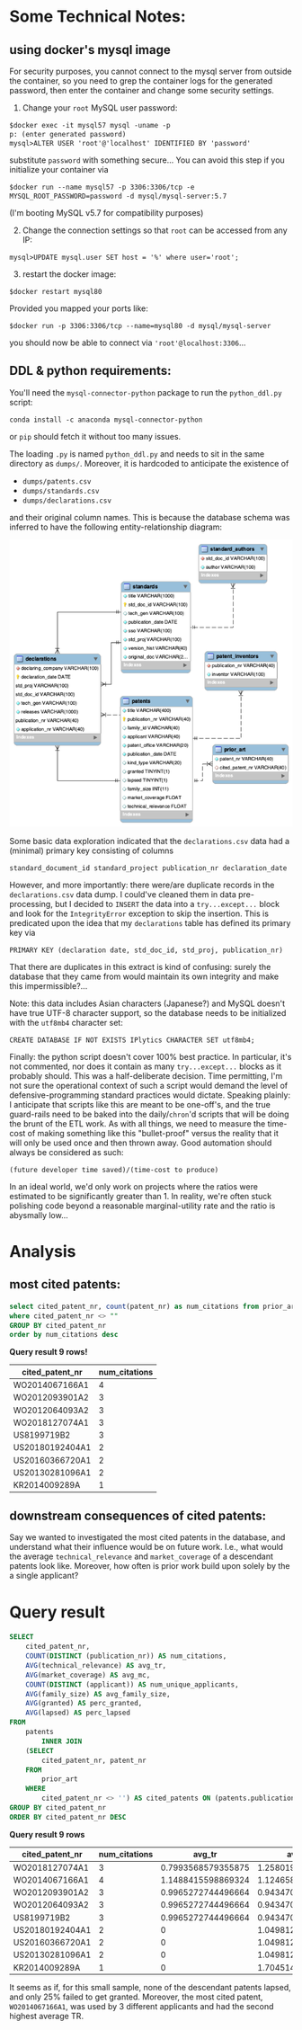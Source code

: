 # Some Technical Notes:

## using docker's mysql image
For security purposes, you cannot connect to the mysql server from outside the container, so you need to grep the container logs for the generated password, then enter the container and change some security settings.

1. Change your `root` MySQL user password:
```
$docker exec -it mysql57 mysql -uname -p
p: (enter generated password)
mysql>ALTER USER 'root'@'localhost' IDENTIFIED BY 'password'
```
substitute `password` with something secure... You can avoid this step if you initialize your container via
```
$docker run --name mysql57 -p 3306:3306/tcp -e MYSQL_ROOT_PASSWORD=password -d mysql/mysql-server:5.7
```
(I'm booting MySQL v5.7 for compatibility purposes)

2. Change the connection settings so that `root` can be accessed from any IP:
```
mysql>UPDATE mysql.user SET host = '%' where user='root';
```
3. restart the docker image:
```
$docker restart mysql80
```
Provided you mapped your ports like:
```
$docker run -p 3306:3306/tcp --name=mysql80 -d mysql/mysql-server
```
you should now be able to connect via `'root'@localhost:3306`...

## DDL & python requirements:
You'll need the `mysql-connector-python` package to run the `python_ddl.py` script:
```
conda install -c anaconda mysql-connector-python
```
or `pip` should fetch it without too many issues.

The loading `.py` is named `python_ddl.py` and needs to sit in the same directory as
`dumps/`. Moreover, it is hardcoded to anticipate the existence of

* `dumps/patents.csv`
* `dumps/standards.csv`
* `dumps/declarations.csv`

and their original column names. This is because the database schema was inferred to have
the following entity-relationship diagram:

![](mwb-reverse-engineer.png)

Some basic data exploration indicated that the `declarations.csv` data had a (minimal) primary key consisting of columns
```
standard_document_id standard_project publication_nr declaration_date
```

However, and more importantly: there were/are duplicate records in the `declarations.csv` data dump. I could've cleaned them in data pre-processing, but I decided to `INSERT` the data into a `try...except...` block and look for the `IntegrityError` exception to skip the insertion. This is predicated upon the idea that my `declarations` table has defined its primary key via
```
PRIMARY KEY (declaration date, std_doc_id, std_proj, publication_nr)
```
That there are duplicates in this extract is kind of confusing: surely the database that they came from would maintain its own integrity and make this impermissible?...

Note: this data includes Asian characters (Japanese?) and MySQL doesn't have true UTF-8 character support, so the database needs to be initialized with the `utf8mb4` character set:
```
CREATE DATABASE IF NOT EXISTS IPlytics CHARACTER SET utf8mb4;
```

Finally: the python script doesn't cover 100% best practice. In particular, it's not commented, nor does it contain as many `try...except...` blocks as it probably should. This was a half-deliberate decision. Time permitting, I'm not sure the operational context of such a script would demand the level of defensive-programming standard practices would dictate. Speaking plainly: I anticipate that scripts like this are meant to be one-off's, and the true guard-rails need to be baked into the daily/`chron`'d scripts that will be doing the brunt of the ETL work. As with all things, we need to measure the time-cost of making something like this "bullet-proof" versus the reality that it will only be used once and then thrown away. Good automation should always be considered as such:
```
(future developer time saved)/(time-cost to produce)
``` 
In an ideal world, we'd only work on projects where the ratios were estimated to be significantly greater than 1. In reality, we're often stuck polishing code beyond a reasonable marginal-utility rate and the ratio is abysmally low...

# Analysis

## most cited patents:
```sql
select cited_patent_nr, count(patent_nr) as num_citations from prior_art
where cited_patent_nr <> ""
GROUP BY cited_patent_nr
order by num_citations desc
```

**Query result 9 rows!**

cited_patent_nr | num_citations
--- | ---
WO2014067166A1 | 4
WO2012093901A2 | 3
WO2012064093A2 | 3
WO2018127074A1 | 3
US8199719B2 | 3
US20180192404A1 | 2
US20160366720A1 | 2
US20130281096A1 | 2
KR2014009289A | 1

## downstream consequences of cited patents:
Say we wanted to investigated the most cited patents in the database, and understand what
their influence would be on future work. I.e., what would the average `technical_relevance` and `market_coverage` of a descendant patents look like. Moreover, how often is prior work
build upon solely by the a single applicant?

# Query result
```sql
SELECT 
    cited_patent_nr,
    COUNT(DISTINCT (publication_nr)) AS num_citations,
    AVG(technical_relevance) AS avg_tr,
    AVG(market_coverage) AS avg_mc,
    COUNT(DISTINCT (applicant)) AS num_unique_applicants,
    AVG(family_size) AS avg_family_size,
    AVG(granted) AS perc_granted,
    AVG(lapsed) AS perc_lapsed
FROM
    patents
        INNER JOIN
    (SELECT 
        cited_patent_nr, patent_nr
    FROM
        prior_art
    WHERE
        cited_patent_nr <> '') AS cited_patents ON (patents.publication_nr = cited_patents.patent_nr)
GROUP BY cited_patent_nr
ORDER BY cited_patent_nr DESC
```

**Query result 9 rows**

cited_patent_nr | num_citations | avg_tr | avg_mc | num_unique_applicants | avg_family_size | perc_granted | perc_lapsed
--- | --- | --- | --- | --- | --- | --- | ---
WO2018127074A1 | 3 | 0.7993568579355875 | 1.2580192188421886 | 2 | 5.6667 | 0.6667 | 0
WO2014067166A1 | 4 | 1.1488415598869324 | 1.1246584430336952 | 3 | 4.75 | 0.75 | 0
WO2012093901A2 | 3 | 0.9965272744496664 | 0.9434707462787628 | 3 | 3.6667 | 0.6667 | 0
WO2012064093A2 | 3 | 0.9965272744496664 | 0.9434707462787628 | 3 | 3.6667 | 0.6667 | 0
US8199719B2 | 3 | 0.9965272744496664 | 0.9434707462787628 | 3 | 3.6667 | 0.6667 | 0
US20180192404A1 | 2 | 0 | 1.0498121529817581 | 2 | 4.5 | 1 | 0
US20160366720A1 | 2 | 0 | 1.0498121529817581 | 2 | 4.5 | 1 | 0
US20130281096A1 | 2 | 0 | 1.0498121529817581 | 2 | 4.5 | 1 | 0
KR2014009289A | 1 | 0 | 1.704514980316162 | 1 | 8 | 1 | 0

It seems as if, for this small sample, none of the descendant patents lapsed, and only 25%
failed to get granted. Moreover, the most cited patent, `WO2014067166A1`, was used by
3 different applicants and had the second highest average TR.